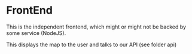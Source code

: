 FrontEnd
========

This is the independent frontend, which might or might not be backed by some service (NodeJS).

This displays the map to the user and talks to our API (see folder api)